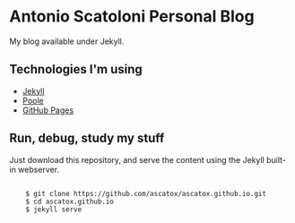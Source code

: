 # Antonio Scatoloni Personal Blog
My blog available under Jekyll.

## Technologies I'm using
- [Jekyll](http://jekyllrb.com/)
- [Poole](https://github.com/poole/poole)
- [GitHub Pages](https://pages.github.com/)

## Run, debug, study my stuff
Just download this repository, and serve the content using the Jekyll built-in webserver.

<pre><code>
	$ git clone https://github.com/ascatox/ascatox.github.io.git
	$ cd ascatox.github.io
	$ jekyll serve
</code></pre>

